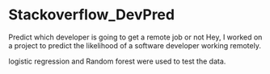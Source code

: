 # Stackoverflow_DevPred
Predict which developer is going to get a remote job or not
Hey, I worked on a project to predict the likelihood of a software developer working remotely.

logistic regression and Random forest were used to test the data.
